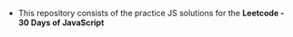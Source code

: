  - This repository consists of the practice JS solutions for the **Leetcode - 30 Days of JavaScript**
